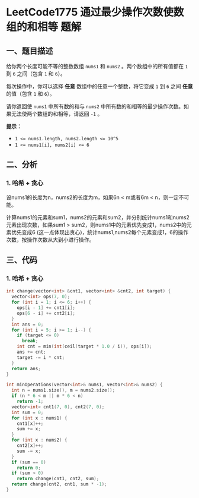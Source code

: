 # LeetCode1775 通过最少操作次数使数组的和相等 题解

## 一、题目描述

给你两个长度可能不等的整数数组 `nums1` 和 `nums2` 。两个数组中的所有值都在 `1` 到 `6` 之间（包含 `1` 和 `6`）。

每次操作中，你可以选择 **任意** 数组中的任意一个整数，将它变成 `1` 到 `6` 之间 **任意** 的值（包含 `1` 和 `6`）。

请你返回使 `nums1` 中所有数的和与 `nums2` 中所有数的和相等的最少操作次数。如果无法使两个数组的和相等，请返回 `-1` 。

**提示：**

- `1 <= nums1.length, nums2.length <= 10^5`
- `1 <= nums1[i], nums2[i] <= 6`



## 二、分析

### 1. 哈希 + 贪心

设nums1的长度为n，nums2的长度为m，如果6n < m或者6m < n，则一定不可能。

计算nums1的元素和sum1，nums2的元素和sum2，并分别统计nums1和nums2元素出现次数，如果sum1 > sum2，则nums1中的元素优先变成1，nums2中的元素优先变成6 (这一点体现出贪心)，统计nums1,nums2每个元素变成1，6的操作次数，按操作次数从大到小进行操作。



## 三、代码

### 1. 哈希 + 贪心

```c++
int change(vector<int> &cnt1, vector<int> &cnt2, int target) {
  vector<int> ops(7, 0);
  for (int i = 1; i <= 6; i++) {
    ops[i - 1] += cnt1[i];
    ops[6 - i] += cnt2[i];
  }
  int ans = 0;
  for (int i = 5; i >= 1; i--) {
    if (target <= 0)
      break;
    int cnt = min(int(ceil(target * 1.0 / i)), ops[i]);
    ans += cnt;
    target -= i * cnt;
  }
  return ans;
}

int minOperations(vector<int>& nums1, vector<int>& nums2) {
  int n = nums1.size(), m = nums2.size();
  if (n * 6 < m || m * 6 < n)
    return -1;
  vector<int> cnt1(7, 0), cnt2(7, 0);
  int sum = 0;
  for (int x : nums1) {
    cnt1[x]++;
    sum += x;
  }
  for (int x : nums2) {
    cnt2[x]++;
    sum -= x;
  }
  if (sum == 0)
    return 0;
  if (sum > 0)
    return change(cnt1, cnt2, sum);
  return change(cnt2, cnt1, sum * -1);
}
```

